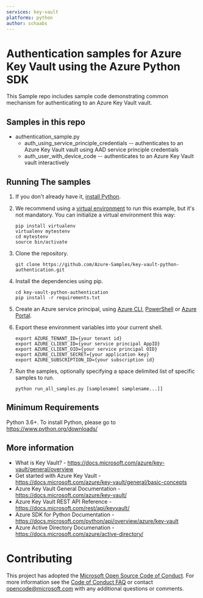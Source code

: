 ```yaml
---
services: key-vault
platforms: python
author: schaabs
---
```

# Authentication samples for Azure Key Vault using the Azure Python SDK

This Sample repo includes sample code demonstrating common mechanism for authenticating to an Azure Key Vault vault.

## Samples in this repo
* authentication_sample.py
  * auth_using_service_principle_credentials -- authenticates to an Azure Key Vault vault using AAD service principle credentials 
  * auth_user_with_device_code -- authenticates to an Azure Key Vault vault interactively


## Running The samples
1. If you don't already have it, [install Python](https://www.python.org/downloads/).

2. We recommend using a [virtual environment](https://docs.python.org/3/tutorial/venv.html) to run this example, but it's not mandatory. You can initialize a virtual environment this way:

    ```
    pip install virtualenv
    virtualenv mytestenv
    cd mytestenv
    source bin/activate
    ```

3. Clone the repository.

    ```
    git clone https://github.com/Azure-Samples/key-vault-python-authentication.git
    ```

4. Install the dependencies using pip.

    ```
    cd key-vault-python-authentication
    pip install -r requirements.txt
    ```

5. Create an Azure service principal, using 
[Azure CLI](https://docs.microsoft.com/cli/azure/create-an-azure-service-principal-azure-cli),
[PowerShell](https://docs.microsoft.com/powershell/azure/create-azure-service-principal-azureps)
or [Azure Portal](https://docs.microsoft.com/azure/active-directory/develop/howto-create-service-principal-portal).

6. Export these environment variables into your current shell. 

    ```
    export AZURE_TENANT_ID={your tenant id}
    export AZURE_CLIENT_ID={your service principal AppID}
    export AZURE_CLIENT_OID={your service principal OID}
    export AZURE_CLIENT_SECRET={your application key}
    export AZURE_SUBSCRIPTION_ID={your subscription id}
    ```

7. Run the samples, optionally specifying a space delimited list of specific samples to run.

    ```
    python run_all_samples.py [samplename[ samplename...]]
    ```

## Minimum Requirements
Python 3.6+.
To install Python, please go to https://www.python.org/downloads/

## More information

* What is Key Vault? - https://docs.microsoft.com/azure/key-vault/general/overview
* Get started with Azure Key Vault - https://docs.microsoft.com/azure/key-vault/general/basic-concepts
* Azure Key Vault General Documentation - https://docs.microsoft.com/azure/key-vault/
* Azure Key Vault REST API Reference - https://docs.microsoft.com/rest/api/keyvault/
* Azure SDK for Python Documentation - https://docs.microsoft.com/python/api/overview/azure/key-vault
* Azure Active Directory Documenation - https://docs.microsoft.com/azure/active-directory/
  
# Contributing

This project has adopted the [Microsoft Open Source Code of Conduct](https://opensource.microsoft.com/codeofconduct/). For more information 
see the [Code of Conduct FAQ](https://opensource.microsoft.com/codeofconduct/faq/) or contact [opencode@microsoft.com](mailto:opencode@microsoft.com) 
with any additional questions or comments.
